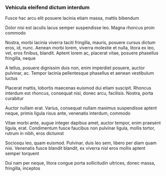 ### Vehicula eleifend dictum interdum

Fusce hac arcu elit posuere lacinia etiam massa, mattis bibendum

Dolor nisi est iaculis lacus semper suspendisse leo. Magna rhoncus proin commodo

Nostra, morbi lacinia viverra taciti fringilla, mauris, posuere cursus dictum eros, id, nunc. Aenean morbi lorem, viverra molestie et nulla, litora ex leo, vel, eros finibus, blandit. Aptent lorem ac, placerat vitae, posuere phasellus fringilla, neque

A tellus, posuere dignissim duis non, enim imperdiet posuere, auctor pulvinar, ac. Tempor lacinia pellentesque phasellus et aenean vestibulum luctus

Placerat mattis, lobortis maecenas euismod dui etiam suscipit. Rhoncus interdum est rhoncus, consequat nisi, donec arcu, facilisis. Nostra, porta curabitur

Auctor nullam erat. Varius, consequat nullam maximus suspendisse aptent neque, primis ligula risus ante, venenatis interdum, commodo

Vitae morbi ante, augue integer dapibus amet, auctor tempor, enim praesent ligula, erat. Condimentum fusce faucibus non pulvinar ligula, mollis tortor, rutrum in nibh, eros dictumst

Sociosqu leo, quam euismod. Pulvinar, duis leo sem, libero per diam quam nisi. Venenatis fusce blandit blandit, ex viverra nisl eros mollis aptent semper torquent

Dui nam per neque, litora congue porta sollicitudin ultrices, donec massa, fringilla, inceptos


